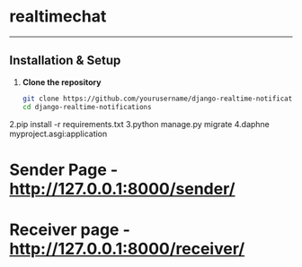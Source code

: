 # realtimechat

---

## Installation & Setup

1. **Clone the repository**
   ```bash
   git clone https://github.com/yourusername/django-realtime-notifications.git
   cd django-realtime-notifications
2.pip install -r requirements.txt
3.python manage.py migrate
4.daphne myproject.asgi:application
# Sender Page - http://127.0.0.1:8000/sender/
# Receiver page - http://127.0.0.1:8000/receiver/